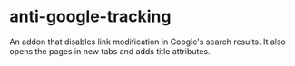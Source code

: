 # anti-google-tracking
An addon that disables link modification in Google's search results. It also opens the pages in new tabs and adds title attributes.
